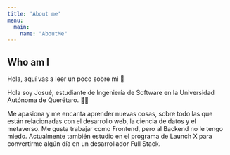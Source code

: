 ```yaml
---
title: 'About me'
menu:
  main:
    name: "AboutMe"
---
```


## Who am I

Hola, aquí vas a leer un poco sobre mi 🤩

Hola soy Josué, estudiante de Ingeniería de Software en la Universidad Autónoma de Querétaro. 👨‍💻

Me apasiona y me encanta aprender nuevas cosas, sobre todo las que están relacionadas con el desarrollo web, la ciencia de datos y el metaverso. Me gusta trabajar como Frontend, pero al Backend no le tengo miedo. Actualmente también estudio en el programa de Launch X para convertirme algún día en un desarrollador Full Stack.

